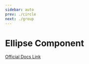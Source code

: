 ```yaml
---
sidebar: auto
prev: ./circle
next: ./group
---
```


# Ellipse Component
[Official Docs Link](http://fabricjs.com/docs/fabric.Ellipse.html)